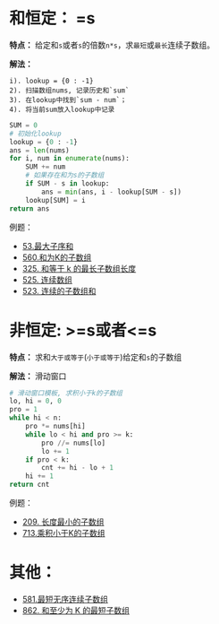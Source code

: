 # 和恒定： =s
**特点：**
给定和`s`或者`s`的倍数`n*s`，求`最短`或`最长`连续子数组。

**解法：**
```shell script
i). lookup = {0 : -1}
2). 扫描数组nums, 记录历史和`sum`
3). 在lookup中找到`sum - num`；
4). 将当前sum放入lookup中记录
```
```python
SUM = 0
# 初始化lookup
lookup = {0 : -1}
ans = len(nums)
for i, num in enumerate(nums):
    SUM += num
    # 如果存在和为s的子数组
    if SUM - s in lookup:
        ans = min(ans, i - lookup[SUM - s])
    lookup[SUM] = i
return ans
```

例题：
- [53.最大子序和](https://leetcode-cn.com/problems/maximum-subarray/)
- [560.和为K的子数组](https://leetcode-cn.com/problems/subarray-sum-equals-k/)
- [325. 和等于 k 的最长子数组长度](https://leetcode-cn.com/problems/maximum-size-subarray-sum-equals-k/)
- [525. 连续数组](https://leetcode-cn.com/problems/contiguous-array/)
- [523. 连续的子数组和](https://leetcode-cn.com/problems/continuous-subarray-sum/)


# 非恒定: >=s或者<=s
**特点：**
求和`大于或等于`(`小于或等于`)给定和`s`的子数组

**解法：**
滑动窗口
```python
# 滑动窗口模板, 求积小于k的子数组
lo, hi = 0, 0
pro = 1
while hi < n:
    pro *= nums[hi]
    while lo < hi and pro >= k:
        pro //= nums[lo]
        lo += 1
    if pro < k:
        cnt += hi - lo + 1
    hi += 1
return cnt
```

例题：
- [209. 长度最小的子数组](https://leetcode-cn.com/problems/minimum-size-subarray-sum/)
- [713.乘积小于K的子数组](https://leetcode-cn.com/problems/subarray-product-less-than-k/)

# 其他：
- [581.最短无序连续子数组](https://leetcode-cn.com/problems/shortest-unsorted-continuous-subarray/)
- [862. 和至少为 K 的最短子数组](https://leetcode-cn.com/problems/shortest-subarray-with-sum-at-least-k/)